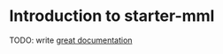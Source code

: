 # Introduction to starter-mml

TODO: write [great documentation](http://jacobian.org/writing/great-documentation/what-to-write/)